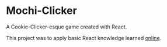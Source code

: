 # Mochi-Clicker
A Cookie-Clicker-esque game created with React.

This project was to apply basic React knowledge learned [online](https://fullstackopen.com/en/).

